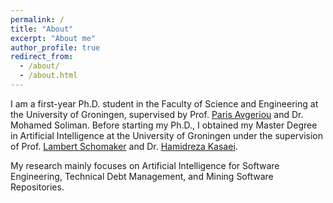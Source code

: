 ```yaml
---
permalink: /
title: "About"
excerpt: "About me"
author_profile: true
redirect_from: 
  - /about/
  - /about.html
---
```


I am a first-year Ph.D. student in the Faculty of Science and Engineering at the University of Groningen, supervised by Prof. [Paris Avgeriou](http://www.cs.rug.nl/~paris/) and Dr. Mohamed Soliman. Before starting my Ph.D., I obtained my Master Degree in Artificial Intelligence at the University of Groningen under the supervision of Prof. [Lambert Schomaker](https://www.ai.rug.nl/~lambert/
) and Dr. [Hamidreza Kasaei](https://hkasaei.github.io
).

My research mainly focuses on Artificial Intelligence for Software Engineering, Technical Debt Management, and Mining Software Repositories.